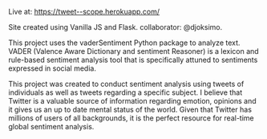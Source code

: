 Live at: https://tweet--scope.herokuapp.com/

Site created using Vanilla JS and Flask. collaborator: @djoksimo.  

This project uses the vaderSentiment Python package to analyze text.
VADER (Valence Aware Dictionary and sentiment Reasoner) is a lexicon and rule-based sentiment analysis tool that is specifically attuned to sentiments expressed in social media.

This project was created to conduct sentiment analysis using tweets of individuals as well as tweets regarding a specific subject.
I believe that Twitter is a valuable source of information regarding emotion, opinions and it gives us an up to date mental status of the world.
Given that Twitter has millions of users of all backgrounds, it is the perfect resource for real-time global sentiment analysis.

